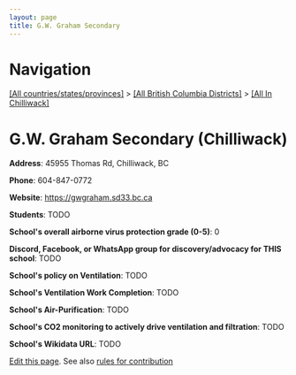 ```yaml
---
layout: page
title: G.W. Graham Secondary
---
```

# Navigation

[[All countries/states/provinces]](../../..) > [[All British Columbia Districts]](../..) > [[All In Chilliwack]](..)

# G.W. Graham Secondary (Chilliwack)

**Address**: 45955 Thomas Rd, Chilliwack, BC

**Phone**: 604-847-0772

**Website**: <https://gwgraham.sd33.bc.ca>

**Students**: TODO

**School's overall airborne virus protection grade (0-5)**: 0

**Discord, Facebook, or WhatsApp group for discovery/advocacy for THIS school**: TODO

**School's policy on Ventilation**: TODO

**School's Ventilation Work Completion**: TODO

**School's Air-Purification**: TODO

**School's CO2 monitoring to actively drive ventilation and filtration**: TODO

**School's Wikidata URL**: TODO


[Edit this page](https://github.com/ventilate-schools/BC/edit/main/./Chilliwack/G.W._Graham_Secondary.md). See also [rules for contribution](../../../contribution-rules/)